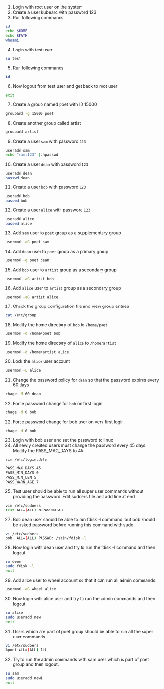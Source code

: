 1. Login with root user on the system
2. Create a user kubearc with password 123
3. Run following commands
```bash
id
echo $HOME
echo $PATH
whoami
```
4. Login with test user
```bash
su test
```
5. Run following commands
```bash
id
```
6. Now logout from test user and get back to root user
```bash
exit
```
7. Create a group named poet with ID 15000
```bash
groupadd -g 15000 poet
```
8. Create another group called artist
```bash
groupadd artist
```
9. Create a user `sam` with password `123`
```bash
useradd sam
echo "sam:123" |chpasswd
```

10. Create a user `dean` with password `123`
```bash
useradd dean
passwd dean
```

11. Create a user `bob` with password `123`
```bash
useradd bob
passwd bob
```

12. Create a user `alice` with password `123`
```bash
useradd alice
passwd alice
```

13. Add `sam` user to `poet` group as a supplementary group
```bash
usermod -aG poet sam
```

14. Add `dean` user to `poet` group as a primary group
```bash
usermod -g poet dean
```

15. Add `bob` user to `artist` group as a secondary group
```bash
usermod -aG artist bob
```

16. Add `alice` user to `artist` group as a secondary group
```bash
usermod -aG artist alice
```

17. Check the group configuration file and view group entries
```bash
cat /etc/group
```

18. Modify the home directory of `bob` to `/home/poet`
```bash
usermod -d /home/poet bob
```

19. Modify the home directory of `alice` to `/home/artist`
```bash
usermod -d /home/artist alice
```

20. Lock the `alice` user account
```bash
usermod -L alice
```

21. Change the password policy for `dean` so that the password expires every 60 days
```bash
chage -M 60 dean
```

22. Force password change for `bob` on first login
```bash
chage -d 0 bob
```


22. Force password change for bob user on very first login.
```bash
chage -d 0 bob
```
23. Login with bob user and set the password to linux
24. All newly created users must change the password every 45 days. Modify the PASS_MAC_DAYS to 45
```bash
vim /etc/login.defs

PASS_MAX_DAYS 45
PASS_MIN_DAYS 0
PASS_MIN_LEN 5
PASS_WARN_AGE 7
```
25. Test user should be able to run all super user commands without providing the password. Edit sudoers file and add line at end
```bash
vim /etc/sudoers
test ALL=(ALL) NOPASSWD:ALL
```
27. Bob dean user should be able to run fdisk -l command, but bob should be asked password before running this command with sudo.
```bash
vi /etc/sudoers
bob  ALL=(ALL) PASSWD: /sbin/fdisk -l
```
28. Now login with dean user and try to run the fdisk -l command and then logout
```bash
su dean
sudo fdisk -l
exit
```
29. Add alice user to wheel account so that it can run all admin commands. 
```bash
usermod -aG wheel alice
```
30. Now login with alice user and try to run the admin commands and then logout
```bash
su alice
sudo useradd new
exit
```
31. Users which are part of poet group should be able to run all the super user commands.
```bash
vi /etc/sudoers
%poet ALL=(ALL) ALL
```
32. Try to run the admin commands with sam user which is part of poet group and then logout.
```bash
su sam
sudo useradd new1
exit
```
